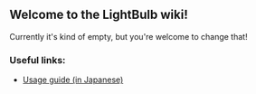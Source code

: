 ## Welcome to the LightBulb wiki!

Currently it's kind of empty, but you're welcome to change that!

### Useful links:

- [Usage guide (in Japanese)](http://www.gigafree.net/system/display/LightBulb.html)